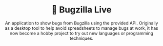 <h1 align="center">🐛 Bugzilla Live</h1>
<p align="center">
An application to show bugs from Bugzilla using the provided API. Originally as a desktop tool to help avoid spreadsheets to manage bugs at work, it has now become a hobby project to try out new languages or programming techniques.
</p>
